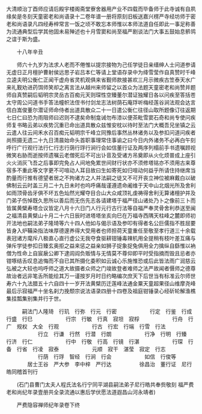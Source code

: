 <!-- { "loadSidebar": true } -->
大清顺治丁酉师应请后殿宇楼阁斋堂寮舍器用产业不四载而毕备师于此寺诚有自夙缘矣是冬刻天童密老和尚语录十二卷年谱一册将原刻旧板送嘉兴楞严寺经坊师于密老和尚语录凡四经寿梓常言一饭之顷不敢忘本师惟以本师法道自任即此一事足称善为流通典型后学其他固未易殚述也十月雪窦和尚至福严剧谈法门大事五鼓始息鹡鸰之谊于斯为盛。

　　十八年辛丑

　　师六十九岁为法求人老而不倦惟以提宗接物为己任学徒日亲缙绅人士问道参请无虚日正月檀护曹射侯远思子岩吕本仁等请上堂语存录中为绛雪莹作自真赞时千峰立逵夫明公衡仁正闻干虚舟省灵机观俱来省觐师款接甚欢三月示微疾古笠泰天水广来礼觐劝进药饵师笑却之离言法从越州来师留之以首众为法题天童密老和尚赞并题师自真赞嗣后韬明宗灵岳古百痴元天则琛性空臻董尔潜证独耀日各以问疾至答括苍太守周公问道书手答法幢帜法侄书付剑龙志法树荫石庵琈听梅经莲谷涧法观会达言信白嵩俊董尔潜证师命侍者出道具散众二十一日遣公衡仁往径山取所题像订往返期七日仁曰恐为雨阻师曰迟则不逮矣命制龛诫勿布漆以便茶毗雪窦石奇和尚专使问疾师复书略云弟以疾势沉重已命出道具散众兹惟安枕以待时至法门大概吾兄坐镇之云云遣人往云间禾水召百痴元韬明宗千峰立同豫后事然丛林诸务以及参扣问道问疾者尚照摄无遗二十九日清晨始命头首职事理常住事谕之曰今日内外诸务不必再白午刻呼行广行观行法行仁行志行荫行琈行涧行会如信董行证及两序列榻前手书遗嘱顾视微笑右胁而逝按师遗嘱云老僧死后不可出讣音及受诸方吊奠即从火化烦普成上座引火火消灰飞吾之后事即完免占人间地免累世间财行状亦不须修塔铭亦不须用古来尊宿多不重此等文字更不可喧动人耳目故曰生如寄死如归喧动何益乎所请住持继席当酌量而行推有德望者居之不拘诸方之人并法嗣之徒又不可开丧立神位被麻戴白以破佛制云云时盖三月二十九日未时也呜呼痛哉谨遵遗命阇维于天中山北烟光所及舍利如雨顶骨齿牙俱不坏五色灿然光耀夺目合山大众咸顶礼虔祷得舍利无算诸檀护并及门弟子伤悼既久思所以善后而无伤先志各请建塔于福严径山诸处乃卜之像前三卜而皆属黄檗寿塔佥议皆定八月十六日门人行元行古行法等自福严奉灵骨舍利恭送至闽之福清县黄檗山十月二十六日辰时进塔塔坐亥向巳在万福寺西隅天柱峰之麓即师初开法地也嗣法弟子隆琦等六十四人他如与偈示语及参叩有得者名公巨儒指不胜屈要皆身入炉鞴染指法味厚德邃养得大受用者也师担荷天童重任至敬至孝行道三十余载表冠诸方麾斥八极直心直行虚公无我夺食驱耕钳锤毒辣机用全提稍有枝叶差互痛与弹斥学徒参扣日臻玄奥拒之益来惩之益亲如狮子捉象捉兔俱用全力擒纵自繇惟以衲僧为性命上自宸扆公卿下逮闾阎负贩情与无情莫不尊仰即平时受指摘而毁且忌者亦钳啄结舌叹息追悔而不自已其所摄化委积如云诚心乐施惟恐或后此皆法雨广润慈云弘被之大较也呜呼师之道大故摄者众师之门竣故登者难师之法严故闻者慑师之德尊故诒者远非笔舌所能绘其万一谨按岁月时日约略编次庶天下后世当有标准云尔师世寿六十九法腊五十六自四十一岁开法黄檗历迁莲峰法通金粟天童超果径山维摩尧峰最后示寂福严十坐名刹力挽颓宗说法语录四册十四卷及祖庭钳锤录心经斫轮解渔樵集挂瓢集别集并行于世。

　　　嗣法门人隆琦　行玑　行弥　行元　行密
　　　　　　行定　行鉴　行成　行盛　行巳
　　　　　　行宗　行敏　行真　寂坦　寂桴
　　　　　　行舟　行广　规权　大全　行观
　　　　　　行古　行宏　行端　行雪　行法
　　　　　　行立　行谦　行然　行潜　行朗
　　　　　　行净　行明　行臻　行济　行仁
　　　　　　行中　行敬　行高　行镜　行湛
　　　　　　行琛　行备　行省　行凌　寂泰
　　　　　　元顺　寂干　湛莹　寂定　行志
　　　　　　行荫　行琈　智经　行涧　行会
　　　　　　如信　行俊等
　　　　居士王谷　严大参　李中梓　严行达
　　　　　徐昌治　董行证　尼行皓同稽首刊行

　　(石门县曹门太夫人程氏法名行宁同平湖县嗣法弟子尼行皓共奉赀敬刻
福严费老和尚纪年录壹册共全录流通以惠后学伏愿法道遐昌山河永靖者)

　　严费隐容禅师纪年录卷下终
